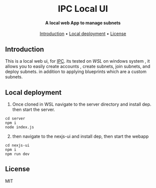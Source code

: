 

  
<h1 align="center">
  <br>

  <br>
  IPC Local UI  
  <br>
</h1>

<h4 align="center"> A local web App to manage subnets </h4>

<p align="center">
  <a href="#introduction">Introduction</a> •
  <a href="#local-deployment">Local deployment</a> •
  <a href="#license">License</a>
</p>


## Introduction 

This is a local web ui, for [IPC](https://www.ipc.space/). its tested on *WSL* on windows system , it allows you to easily create accounts , create subnets, join subnets, and deploy subnets. in addition to applying blueprints which are a custom subnets. 



## Local deployment


1. Once cloned in WSL navigate to the server directory and install dep. then start the server.

```
cd server 
npm i 
node index.js
```

2. then navigate to the nexjs-ui and install dep, then start the webapp 

```
cd nexjs-ui 
npm i 
npm run dev
```





## License

MIT
